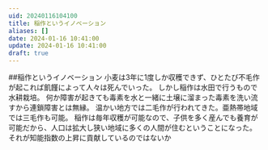 ```yaml
---
uid: 20240116104100
title: 稲作というイノベーション
aliases: []
date: 2024-01-16 10:41:00
update: 2024-01-16 10:41:00
draft: true
---
```



##稲作というイノベーション
小麦は3年に1度しか収穫できず、ひとたび不毛作が起これば飢饉によって人々は死んでいった。
しかし稲作は水田で行うもので水耕栽培。
何か障害が起きても毒素を水と一緒に土壌に溜まった毒素を洗い流すから連鎖障害とは無縁。
温かい地方では二毛作が行われてきた。亜熱帯地域では三毛作も可能。
稲作は毎年収穫が可能なので、子供を多く産んでも養育が可能だから、人口は拡大し狭い地域に多くの人間が住むということになった。
それが知能指数の上昇に貢献しているのではないか


[^mottoikenai]: https://www.notion.so/e8cc51cedfcd4aaaa623ecd375e1f7c2/ もっと言ってはいけない, 橘 玲, p153, 新潮社, 2019/01/17
